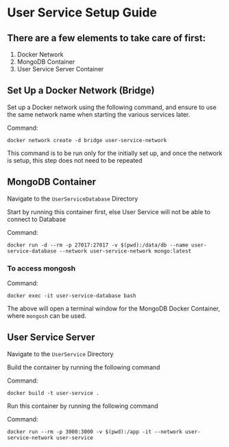 # User Service Setup Guide

## There are a few elements to take care of first:

1. Docker Network
2. MongoDB Container
3. User Service Server Container

## Set Up a Docker Network (Bridge)

Set up a Docker network using the following command, and ensure to use the same network name when starting the various services later.

Command:

```
docker network create -d bridge user-service-network
```

This command is to be run only for the initially set up, and once the network is setup, this step does not need to be repeated

## MongoDB Container

Navigate to the `UserServiceDatabase` Directory

Start by running this container first, else User Service will not be able to connect to Database

Command:

```
docker run -d --rm -p 27017:27017 -v $(pwd):/data/db --name user-service-database --network user-service-network mongo:latest
```

### To access mongosh

Command:

```
docker exec -it user-service-database bash
```

The above will open a terminal window for the MongoDB Docker Container, where `mongosh` can be used.

## User Service Server

Navigate to the `UserService` Directory

Build the container by running the following command

Command:

```
docker build -t user-service .
```

Run this container by running the following command

Command:

```
docker run --rm -p 3000:3000 -v $(pwd):/app -it --network user-service-network user-service
```
